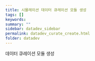 ```yaml
---
title: 시뮬레이션 데이터 큐레이션 모듈 생성
tags: []
keywords:
summary: ""
sidebar: datadev_sidebar
permalink: datadev_curate_create.html
folder: datadev
---
```


데이터 큐레이션 모듈 생성